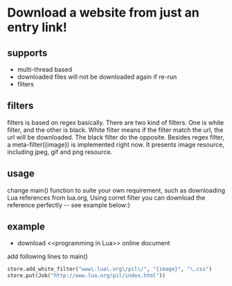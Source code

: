 # Download a website from just an entry link!


## supports

* multi-thread based
* downloaded files will not be downloaded again if re-run
* filters

## filters

filters is based on regex basically. 
There are two kind of filters. One is white filter, and the other is black.
White filter means if the filter match the url, the url will be downloaded. The black filter do the opposite.
Besides regex filter, a meta-filter({image}) is implemented right now. It presents image resource, including jpeg,
gif and png resource.


## usage

change main() function to suite your own requirement, such as downloading Lua references from lua.org, 
Using corret filter you can download the reference perfectly -- see example below:)

## example

* download \<\<programming in Lua\>\> online document

add following lines to main()

```python
store.add_white_filter("www\.lua\.org\/pil\/", "{image}", "\.css")
store.put(Job("http://www.lua.org/pil/index.html"))
```
